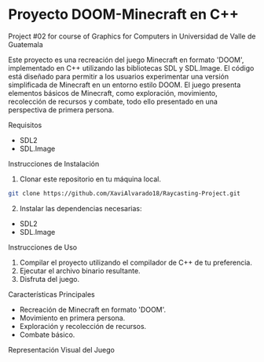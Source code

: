 # Proyecto DOOM-Minecraft en C++
Project #02 for course of Graphics for Computers in Universidad de Valle de Guatemala

Este proyecto es una recreación del juego Minecraft en formato 'DOOM', implementado en C++ utilizando las bibliotecas SDL y SDL.Image. El código está diseñado para permitir a los usuarios experimentar una versión simplificada de Minecraft en un entorno estilo DOOM. El juego presenta elementos básicos de Minecraft, como exploración, movimiento, recolección de recursos y combate, todo ello presentado en una perspectiva de primera persona.

Requisitos
- SDL2
- SDL.Image

Instrucciones de Instalación
1. Clonar este repositorio en tu máquina local.
```bash
git clone https://github.com/XaviAlvarado18/Raycasting-Project.git
```

2. Instalar las dependencias necesarias:
- SDL2
- SDL.Image

Instrucciones de Uso
1. Compilar el proyecto utilizando el compilador de C++ de tu preferencia.
2. Ejecutar el archivo binario resultante.
3. Disfruta del juego.

Características Principales
- Recreación de Minecraft en formato 'DOOM'.
- Movimiento en primera persona.
- Exploración y recolección de recursos.
- Combate básico.

Representación Visual del Juego
